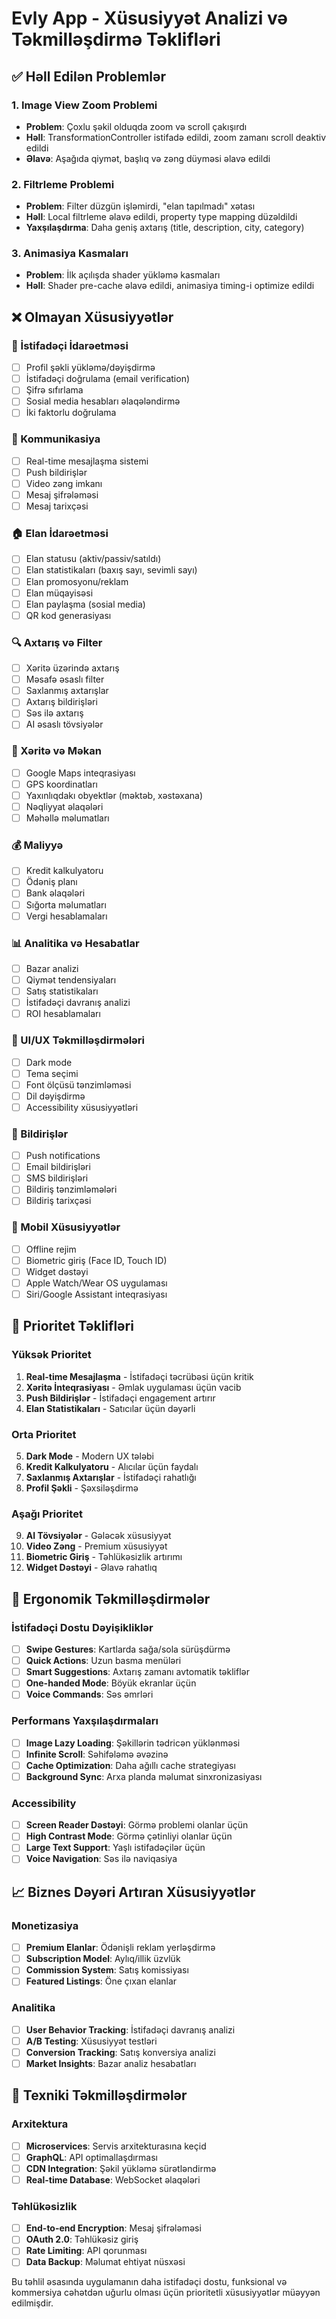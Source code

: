 # Evly App - Xüsusiyyət Analizi və Təkmilləşdirmə Təklifləri

## ✅ Həll Edilən Problemlər

### 1. Image View Zoom Problemi
- **Problem**: Çoxlu şəkil olduqda zoom və scroll çakışırdı
- **Həll**: TransformationController istifadə edildi, zoom zamanı scroll deaktiv edildi
- **Əlavə**: Aşağıda qiymət, başlıq və zəng düyməsi əlavə edildi

### 2. Filtrleme Problemi  
- **Problem**: Filter düzgün işləmirdi, "elan tapılmadı" xətası
- **Həll**: Local filtrleme əlavə edildi, property type mapping düzəldildi
- **Yaxşılaşdırma**: Daha geniş axtarış (title, description, city, category)

### 3. Animasiya Kasmaları
- **Problem**: İlk açılışda shader yükləmə kasmaları
- **Həll**: Shader pre-cache əlavə edildi, animasiya timing-i optimize edildi

## ❌ Olmayan Xüsusiyyətlər

### 🔐 İstifadəçi İdarəetməsi
- [ ] Profil şəkli yükləmə/dəyişdirmə
- [ ] İstifadəçi doğrulama (email verification)
- [ ] Şifrə sıfırlama
- [ ] Sosial media hesabları əlaqələndirmə
- [ ] İki faktorlu doğrulama

### 💬 Kommunikasiya
- [ ] Real-time mesajlaşma sistemi
- [ ] Push bildirişlər
- [ ] Video zəng imkanı
- [ ] Mesaj şifrələməsi
- [ ] Mesaj tarixçəsi

### 🏠 Elan İdarəetməsi
- [ ] Elan statusu (aktiv/passiv/satıldı)
- [ ] Elan statistikaları (baxış sayı, sevimli sayı)
- [ ] Elan promosyonu/reklam
- [ ] Elan müqayisəsi
- [ ] Elan paylaşma (sosial media)
- [ ] QR kod generasiyası

### 🔍 Axtarış və Filter
- [ ] Xəritə üzərində axtarış
- [ ] Məsafə əsaslı filter
- [ ] Saxlanmış axtarışlar
- [ ] Axtarış bildirişləri
- [ ] Səs ilə axtarış
- [ ] AI əsaslı tövsiyələr

### 📍 Xəritə və Məkan
- [ ] Google Maps inteqrasiyası
- [ ] GPS koordinatları
- [ ] Yaxınlıqdakı obyektlər (məktəb, xəstəxana)
- [ ] Nəqliyyat əlaqələri
- [ ] Məhəllə məlumatları

### 💰 Maliyyə
- [ ] Kredit kalkulyatoru
- [ ] Ödəniş planı
- [ ] Bank əlaqələri
- [ ] Sığorta məlumatları
- [ ] Vergi hesablamaları

### 📊 Analitika və Hesabatlar
- [ ] Bazar analizi
- [ ] Qiymət tendensiyaları
- [ ] Satış statistikaları
- [ ] İstifadəçi davranış analizi
- [ ] ROI hesablamaları

### 🎨 UI/UX Təkmilləşdirmələri
- [ ] Dark mode
- [ ] Tema seçimi
- [ ] Font ölçüsü tənzimləməsi
- [ ] Dil dəyişdirmə
- [ ] Accessibility xüsusiyyətləri

### 🔔 Bildirişlər
- [ ] Push notifications
- [ ] Email bildirişləri
- [ ] SMS bildirişləri
- [ ] Bildiriş tənzimləmələri
- [ ] Bildiriş tarixçəsi

### 📱 Mobil Xüsusiyyətlər
- [ ] Offline rejim
- [ ] Biometric giriş (Face ID, Touch ID)
- [ ] Widget dəstəyi
- [ ] Apple Watch/Wear OS uygulaması
- [ ] Siri/Google Assistant inteqrasiyası

## 🚀 Prioritet Təklifləri

### Yüksək Prioritet
1. **Real-time Mesajlaşma** - İstifadəçi təcrübəsi üçün kritik
2. **Xəritə İnteqrasiyası** - Əmlak uygulaması üçün vacib
3. **Push Bildirişlər** - İstifadəçi engagement artırır
4. **Elan Statistikaları** - Satıcılar üçün dəyərli

### Orta Prioritet
5. **Dark Mode** - Modern UX tələbi
6. **Kredit Kalkulyatoru** - Alıcılar üçün faydalı
7. **Saxlanmış Axtarışlar** - İstifadəçi rahatlığı
8. **Profil Şəkli** - Şəxsiləşdirmə

### Aşağı Prioritet
9. **AI Tövsiyələr** - Gələcək xüsusiyyət
10. **Video Zəng** - Premium xüsusiyyət
11. **Biometric Giriş** - Təhlükəsizlik artırımı
12. **Widget Dəstəyi** - Əlavə rahatlıq

## 🎯 Ergonomik Təkmilləşdirmələr

### İstifadəçi Dostu Dəyişikliklər
- [ ] **Swipe Gestures**: Kartlarda sağa/sola sürüşdürmə
- [ ] **Quick Actions**: Uzun basma menüləri
- [ ] **Smart Suggestions**: Axtarış zamanı avtomatik təkliflər
- [ ] **One-handed Mode**: Böyük ekranlar üçün
- [ ] **Voice Commands**: Səs əmrləri

### Performans Yaxşılaşdırmaları
- [ ] **Image Lazy Loading**: Şəkillərin tədricən yüklənməsi
- [ ] **Infinite Scroll**: Səhifələmə əvəzinə
- [ ] **Cache Optimization**: Daha ağıllı cache strategiyası
- [ ] **Background Sync**: Arxa planda məlumat sinxronizasiyası

### Accessibility
- [ ] **Screen Reader Dəstəyi**: Görmə problemi olanlar üçün
- [ ] **High Contrast Mode**: Görmə çətinliyi olanlar üçün
- [ ] **Large Text Support**: Yaşlı istifadəçilər üçün
- [ ] **Voice Navigation**: Səs ilə naviqasiya

## 📈 Biznes Dəyəri Artıran Xüsusiyyətlər

### Monetizasiya
- [ ] **Premium Elanlar**: Ödənişli reklam yerləşdirmə
- [ ] **Subscription Model**: Aylıq/illik üzvlük
- [ ] **Commission System**: Satış komissiyası
- [ ] **Featured Listings**: Öne çıxan elanlar

### Analitika
- [ ] **User Behavior Tracking**: İstifadəçi davranış analizi
- [ ] **A/B Testing**: Xüsusiyyət testləri
- [ ] **Conversion Tracking**: Satış konversiya analizi
- [ ] **Market Insights**: Bazar analiz hesabatları

## 🔧 Texniki Təkmilləşdirmələr

### Arxitektura
- [ ] **Microservices**: Servis arxitekturasına keçid
- [ ] **GraphQL**: API optimallaşdırması
- [ ] **CDN Integration**: Şəkil yükləmə sürətləndirmə
- [ ] **Real-time Database**: WebSocket əlaqələri

### Təhlükəsizlik
- [ ] **End-to-end Encryption**: Mesaj şifrələməsi
- [ ] **OAuth 2.0**: Təhlükəsiz giriş
- [ ] **Rate Limiting**: API qorunması
- [ ] **Data Backup**: Məlumat ehtiyat nüsxəsi

Bu təhlil əsasında uygulamanın daha istifadəçi dostu, funksional və kommersiya cəhətdən uğurlu olması üçün prioritetli xüsusiyyətlər müəyyən edilmişdir. 